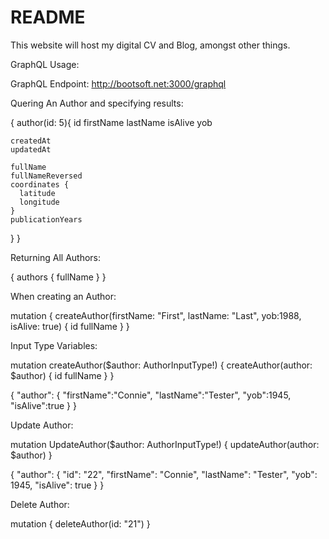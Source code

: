 # README

This website will host my digital CV and Blog, amongst other things.


GraphQL Usage:

GraphQL Endpoint:
http://bootsoft.net:3000/graphql

Quering An Author and specifying results:

{
  author(id: 5){
    id
    firstName
    lastName
    isAlive
    yob

    createdAt
    updatedAt

    fullName
    fullNameReversed
    coordinates {
      latitude
      longitude
    }
    publicationYears
  }
}

Returning All Authors:

{
  authors {
    fullName
  }
}

When creating an Author:

mutation {
  createAuthor(firstName: "First", lastName: "Last", yob:1988, isAlive: true) {
    id
    fullName
  }
}

Input Type Variables:

mutation createAuthor($author: AuthorInputType!) {
  createAuthor(author: $author) {
    id
    fullName
  }
}

{
  "author": {
  	"firstName":"Connie",
  	"lastName":"Tester",
  	"yob":1945,
  	"isAlive":true
	}
}

Update Author:

mutation UpdateAuthor($author: AuthorInputType!) {
  updateAuthor(author: $author)
}

{
  "author": {
    "id": "22",
    "firstName": "Connie",
    "lastName": "Tester",
    "yob": 1945,
    "isAlive": true
  }
}

Delete Author:

mutation {
  deleteAuthor(id: "21")
}
